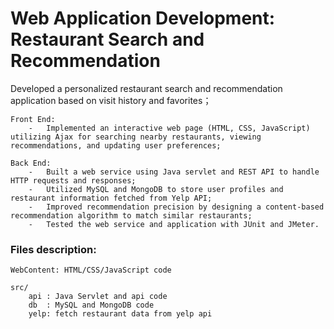 # Web Application Development: Restaurant Search and Recommendation

Developed a personalized restaurant search and recommendation application based on visit history and favorites；
	
	Front End:
		-	Implemented an interactive web page (HTML, CSS, JavaScript) utilizing Ajax for searching nearby restaurants, viewing recommendations, and updating user preferences;
	
	Back End:
		-	Built a web service using Java servlet and REST API to handle HTTP requests and responses;
		-	Utilized MySQL and MongoDB to store user profiles and restaurant information fetched from Yelp API;
		-	Improved recommendation precision by designing a content-based recommendation algorithm to match similar restaurants;
		-	Tested the web service and application with JUnit and JMeter.

### Files description: 	

	WebContent: HTML/CSS/JavaScript code
	
	src/
		api	: Java Servlet and api code
		db 	: MySQL and MongoDB code
		yelp: fetch restaurant data from yelp api